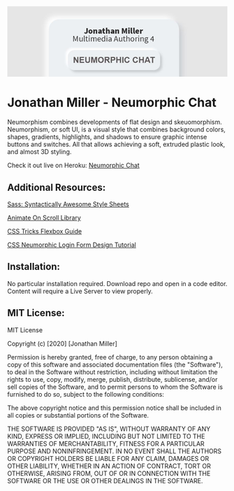 ![header image](/public/images/readmebanner.JPG "Jonathan Miller - Portfolio Website")

# Jonathan Miller - Neumorphic Chat
Neumorphism combines developments of flat design and skeuomorphism. Neumorphism, or soft UI, is a visual style that combines background colors, shapes, gradients, highlights, and shadows to ensure graphic intense buttons and switches. All that allows achieving a soft, extruded plastic look, and almost 3D styling.

Check it out live on Heroku: [Neumorphic Chat](https://dev-jam-chatapp.herokuapp.com/ 'Heroku')

## Additional Resources:
[Sass: Syntactically Awesome Style Sheets](https://sass-lang.com/ 'Sass Lang')

[Animate On Scroll Library](https://michalsnik.github.io/aos/ 'Github')

[CSS Tricks Flexbox Guide](https://css-tricks.com/snippets/css/a-guide-to-flexbox/ 'CSS Tricks')

[CSS Neumorphic Login Form Design Tutorial](https://youtu.be/_mR_dxyajp0 'YouTube')

## Installation:
No particular installation required. Download repo and open in a code editor. Content will require a Live Server to view properly.

## MIT License:
MIT License

Copyright (c) [2020] [Jonathan Miller]

Permission is hereby granted, free of charge, to any person obtaining a copy
of this software and associated documentation files (the "Software"), to deal
in the Software without restriction, including without limitation the rights
to use, copy, modify, merge, publish, distribute, sublicense, and/or sell
copies of the Software, and to permit persons to whom the Software is
furnished to do so, subject to the following conditions:

The above copyright notice and this permission notice shall be included in all
copies or substantial portions of the Software.

THE SOFTWARE IS PROVIDED "AS IS", WITHOUT WARRANTY OF ANY KIND, EXPRESS OR
IMPLIED, INCLUDING BUT NOT LIMITED TO THE WARRANTIES OF MERCHANTABILITY,
FITNESS FOR A PARTICULAR PURPOSE AND NONINFRINGEMENT. IN NO EVENT SHALL THE
AUTHORS OR COPYRIGHT HOLDERS BE LIABLE FOR ANY CLAIM, DAMAGES OR OTHER
LIABILITY, WHETHER IN AN ACTION OF CONTRACT, TORT OR OTHERWISE, ARISING FROM,
OUT OF OR IN CONNECTION WITH THE SOFTWARE OR THE USE OR OTHER DEALINGS IN THE
SOFTWARE.
